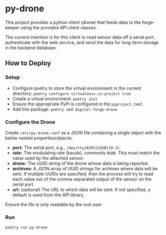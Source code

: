# py-drone

This project provides a python client (drone) that feeds data to the forge-keeper using the provided API client classes.

The current intention is for this client to read sensor data off a serial port, authenticate with the web service, and send the data for long-term storage in the backend database.

## How to Deploy

### Setup

- Configure poetry to store the virtual environment in the current directory:
  `poetry configure virtualenvs.in-project true`
- Create a virtual environment: `poetry init`
- Ensure the appropriate PyPI is configured in the `pyproject.toml`.
- Add this package: `poetry add digital-forge-drone`

### Configure the Drone

Create `/etc/py-drone.conf` as a JSON file containing a single object with
the below nested properties/objects:

* **port:** The serial port, e.g., `/dev/tty(ACM|S|USB)[0-3]`.
* **rate:** The modulating rate (bauds), commonly `9600`. This must match the
  value used by the attached sensor.
* **drone:** The UUID string of the drone whose data is being reported.
* **archives:** A JSON array of UUID strings for archives where data will be
  sent. If multiple UUIDs are specified, then the process will try to read each
  value out of the comma-separated output of the sensor on the serial port.
* **url:** (optional) The URL to which data will be sent. If not specified, a
  default is used from the API library.

Ensure the file is only readable by the root user.

### Run

```
poetry run py-drone
```
